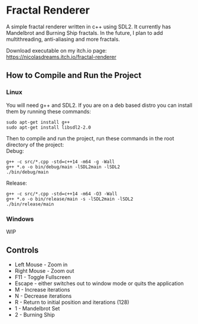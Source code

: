 # Fractal Renderer
A simple fractal renderer written in c++ using SDL2. It currently has Mandelbrot and Burning Ship fractals.
In the future, I plan to add multithreading, anti-aliasing and more fractals.

Download executable on my itch.io page: https://nicolasdreams.itch.io/fractal-renderer
## How to Compile and Run the Project
### Linux
You will need g++ and SDL2. If you are on a deb based distro you can install them by running these commands:
```
sudo apt-get install g++
sudo apt-get install libsdl2-2.0
```
Then to compile and run the project, run these commands in the root directory of the project:\
Debug:
```
g++ -c src/*.cpp -std=c++14 -m64 -g -Wall
g++ *.o -o bin/debug/main -lSDL2main -lSDL2
./bin/debug/main
```
Release:
```
g++ -c src/*.cpp -std=c++14 -m64 -O3 -Wall
g++ *.o -o bin/release/main -s -lSDL2main -lSDL2
./bin/release/main
```
### Windows
WIP
## Controls
- Left Mouse - Zoom in
- Right Mouse - Zoom out
- F11 - Toggle Fullscreen
- Escape - either switches out to window mode or quits the application
- M - Increase iterations
- N - Decrease iterations
- R - Return to initial position and iterations (128)
- 1 - Mandelbrot Set
- 2 - Burning Ship
